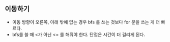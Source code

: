 ## 이동하기

- 이동 방향이 오른쪽, 아래 밖에 없는 경우
  bfs 를 쓰는 것보다 for 문을 쓰는 게 더 빠르다.
- bfs를 쓸 때 <가 아닌 <= 를 해줘야 한다.
  단점은 시간이 더 걸리게 된다.